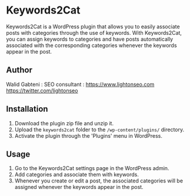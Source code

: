 Keywords2Cat
===========

Keywords2Cat is a WordPress plugin that allows you to easily associate posts with categories through the use of keywords. With Keywords2Cat, you can assign keywords to categories and have posts automatically associated with the corresponding categories whenever the keywords appear in the post.

Author
------------
Walid Gabteni : SEO consultant :
https://www.lightonseo.com
https://twitter.com/lightonseo

Installation
------------

1. Download the plugin zip file and unzip it.
2. Upload the `keywords2cat` folder to the `/wp-content/plugins/` directory.
3. Activate the plugin through the 'Plugins' menu in WordPress.

Usage
-----

1. Go to the Keywords2Cat settings page in the WordPress admin.
2. Add categories and associate them with keywords.
3. Whenever you create or edit a post, the associated categories will be assigned whenever the keywords appear in the post.
